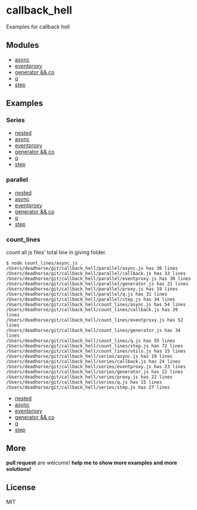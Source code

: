 callback_hell
=============

Examples for callback hell

## Modules

* [async](https://github.com/caolan/async)
* [eventproxy](https://github.com/JacksonTian/eventproxy)
* [generator && co](https://github.com/visionmedia/co)
* [q](https://github.com/kriskowal/q)
* [step](https://github.com/creationix/step)

## Examples

### Series

* [nested](https://github.com/dead-horse/callback_hell/blob/master/series/callback.js)
* [async](https://github.com/dead-horse/callback_hell/blob/master/series/async.js)
* [eventproxy](https://github.com/dead-horse/callback_hell/blob/master/series/eventproxy.js)
* [generator && co](https://github.com/dead-horse/callback_hell/blob/master/series/generator.js)
* [q](https://github.com/dead-horse/callback_hell/blob/master/series/q.js)
* [step](https://github.com/dead-horse/callback_hell/blob/master/series/step.js)

### parallel

* [nested](https://github.com/dead-horse/callback_hell/blob/master/parallel/callback.js)
* [async](https://github.com/dead-horse/callback_hell/blob/master/parallel/async.js)
* [eventproxy](https://github.com/dead-horse/callback_hell/blob/master/parallel/eventproxy.js)
* [generator && co](https://github.com/dead-horse/callback_hell/blob/master/parallel/generator.js)
* [q](https://github.com/dead-horse/callback_hell/blob/master/parallel/q.js)
* [step](https://github.com/dead-horse/callback_hell/blob/master/parallel/step.js)

### count_lines

count all js files' total line in giving folder.

```
$ node count_lines/async.js .
/Users/deadhorse/git/callback_hell/parallel/async.js has 36 lines
/Users/deadhorse/git/callback_hell/parallel/callback.js has 33 lines
/Users/deadhorse/git/callback_hell/parallel/eventproxy.js has 30 lines
/Users/deadhorse/git/callback_hell/parallel/generator.js has 21 lines
/Users/deadhorse/git/callback_hell/parallel/proxy.js has 19 lines
/Users/deadhorse/git/callback_hell/parallel/q.js has 31 lines
/Users/deadhorse/git/callback_hell/parallel/step.js has 34 lines
/Users/deadhorse/git/callback_hell/count_lines/async.js has 54 lines
/Users/deadhorse/git/callback_hell/count_lines/callback.js has 39 lines
/Users/deadhorse/git/callback_hell/count_lines/eventproxy.js has 52 lines
/Users/deadhorse/git/callback_hell/count_lines/generator.js has 34 lines
/Users/deadhorse/git/callback_hell/count_lines/q.js has 55 lines
/Users/deadhorse/git/callback_hell/count_lines/step.js has 72 lines
/Users/deadhorse/git/callback_hell/count_lines/utils.js has 15 lines
/Users/deadhorse/git/callback_hell/series/async.js has 19 lines
/Users/deadhorse/git/callback_hell/series/callback.js has 24 lines
/Users/deadhorse/git/callback_hell/series/eventproxy.js has 23 lines
/Users/deadhorse/git/callback_hell/series/generator.js has 22 lines
/Users/deadhorse/git/callback_hell/series/proxy.js has 22 lines
/Users/deadhorse/git/callback_hell/series/q.js has 15 lines
/Users/deadhorse/git/callback_hell/series/step.js has 27 lines
```

* [nested](https://github.com/dead-horse/callback_hell/blob/master/count_lines/callback.js)
* [async](https://github.com/dead-horse/callback_hell/blob/master/count_lines/async.js)
* [eventproxy](https://github.com/dead-horse/callback_hell/blob/master/count_lines/eventproxy.js)
* [generator && co](https://github.com/dead-horse/callback_hell/blob/master/count_lines/generator.js)
* [q](https://github.com/dead-horse/callback_hell/blob/master/count_lines/q.js)
* [step](https://github.com/dead-horse/callback_hell/blob/master/count_lines/step.js)

## More

**pull request** are welcome!
**help me to show more examples and more solutions!**

## License
MIT
